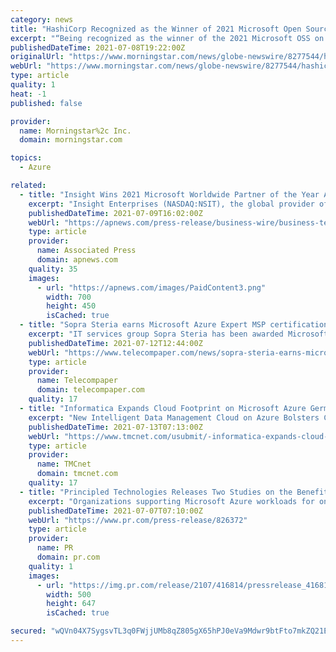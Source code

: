 ```yaml
---
category: news
title: "HashiCorp Recognized as the Winner of 2021 Microsoft Open Source Software on Azure Partner of the Year"
excerpt: "“Being recognized as the winner of the 2021 Microsoft OSS on Azure Partner of the Year award is a reflection of the continued partnership and deep collaboration between HashiCorp and Microsoft ..."
publishedDateTime: 2021-07-08T19:22:00Z
originalUrl: "https://www.morningstar.com/news/globe-newswire/8277544/hashicorp-recognized-as-the-winner-of-2021-microsoft-open-source-software-on-azure-partner-of-the-year"
webUrl: "https://www.morningstar.com/news/globe-newswire/8277544/hashicorp-recognized-as-the-winner-of-2021-microsoft-open-source-software-on-azure-partner-of-the-year"
type: article
quality: 1
heat: -1
published: false

provider:
  name: Morningstar%2c Inc.
  domain: morningstar.com

topics:
  - Azure

related:
  - title: "Insight Wins 2021 Microsoft Worldwide Partner of the Year Awards for Azure Migration and Solution Assessments"
    excerpt: "Insight Enterprises (NASDAQ:NSIT), the global provider of Insight Intelligent Technology Solutions™ for organizations of all sizes, today announced it has won two 2021 Microsoft Worldwide Partner of the Year Awards as Migration to Azure Partner of the Year and Solution Assessments Partner of the Year."
    publishedDateTime: 2021-07-09T16:02:00Z
    webUrl: "https://apnews.com/press-release/business-wire/business-technology-3634aaca791741eb9f3e2c2ee033410c"
    type: article
    provider:
      name: Associated Press
      domain: apnews.com
    quality: 35
    images:
      - url: "https://apnews.com/images/PaidContent3.png"
        width: 700
        height: 450
        isCached: true
  - title: "Sopra Steria earns Microsoft Azure Expert MSP certification"
    excerpt: "IT services group Sopra Steria has been awarded Microsoft Azure Expert MSP (Managed Service Provider) status. This partner programme has been developed to ensure that end-customers and Microsoft's teams can connect with the most capable Azure managed service providers."
    publishedDateTime: 2021-07-12T12:44:00Z
    webUrl: "https://www.telecompaper.com/news/sopra-steria-earns-microsoft-azure-expert-msp-certification--1389868"
    type: article
    provider:
      name: Telecompaper
      domain: telecompaper.com
    quality: 17
  - title: "Informatica Expands Cloud Footprint on Microsoft Azure Germany"
    excerpt: "New Intelligent Data Management Cloud on Azure Bolsters Cloud Momentum in the European region FRANKFURT, Germany,  /PRNewswire/ -- Informatica, the enterprise cloud data management leader, today announced it will make its Intelligent Data Management Cloud (IDMC),"
    publishedDateTime: 2021-07-13T07:13:00Z
    webUrl: "https://www.tmcnet.com/usubmit/-informatica-expands-cloud-footprint-microsoft-azure-germany-/2021/07/13/9407196.htm"
    type: article
    provider:
      name: TMCnet
      domain: tmcnet.com
    quality: 17
  - title: "Principled Technologies Releases Two Studies on the Benefits of New Microsoft Azure VMs Featuring 3rd Generation Intel Xeon Scalable Processors"
    excerpt: "Organizations supporting Microsoft Azure workloads for online transaction processing (OLTP) or business analytics databases may have reason to upgrade VMs soon. New VMs featuring 3rd Generation Intel Xeon Scalable processors are currently in preview,"
    publishedDateTime: 2021-07-07T07:10:00Z
    webUrl: "https://www.pr.com/press-release/826372"
    type: article
    provider:
      name: PR
      domain: pr.com
    quality: 1
    images:
      - url: "https://img.pr.com/release/2107/416814/pressrelease_416814_1625584870.png"
        width: 500
        height: 647
        isCached: true

secured: "wQVn04X7SygsvTL3q0FWjjUMb8qZ805gX65hPJ0eVa9Mdwr9btFto7mkZQ21EYi+LwJzf0j+aKj3kkgEgvY5Klj8xwoYpva4kRmdkbvoQPztOGxaCi5nJN23nnCeTlHhxWxo3/ujLm+2p6St3ih0MUuBVm2tiEYRWAfAN34Drr45pmwunlUpodVBR5Bn43BSKsxs6E7VSiozddE/5Muo0+2Ln6L5uQTqa1kndEQpd4dYCvxoXNgz6OUYuyW3USXEffEXZGbgVHFRn5PuohpkAkjs3dNi/5ZA7DclCyNhXfelH0t1IYvhh3MpnDNOxAj50t72GE5/N43giITjIU0BUO97TAb+NA57k7sqqA/Q3+8=;+DfoGcQ74zEb2HaQRDMy/g=="
---
```


